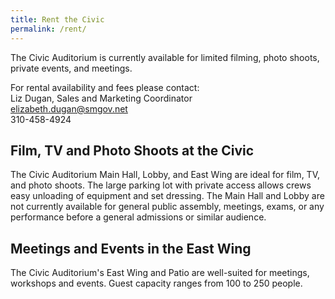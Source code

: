```yaml
---
title: Rent the Civic
permalink: /rent/
---
```


The Civic Auditorium is currently available for limited filming, photo shoots, private events, and meetings.

For rental availability and fees please contact:  
Liz Dugan, Sales and Marketing Coordinator  
<elizabeth.dugan@smgov.net>  
310-458-4924

## Film, TV and Photo Shoots at the Civic

The Civic Auditorium Main Hall, Lobby, and East Wing are ideal for film, TV, and photo shoots. The large parking lot with private access allows crews easy unloading of equipment and set dressing. The Main Hall and Lobby are not currently available for general public assembly, meetings, exams, or any performance before a general admissions or similar audience.

## Meetings and Events in the East Wing

The Civic Auditorium's East Wing and Patio are well-suited for meetings, workshops and events. Guest capacity ranges from 100 to 250 people.